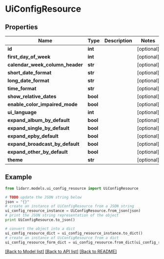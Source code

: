 # UiConfigResource


## Properties
Name | Type | Description | Notes
------------ | ------------- | ------------- | -------------
**id** | **int** |  | [optional] 
**first_day_of_week** | **int** |  | [optional] 
**calendar_week_column_header** | **str** |  | [optional] 
**short_date_format** | **str** |  | [optional] 
**long_date_format** | **str** |  | [optional] 
**time_format** | **str** |  | [optional] 
**show_relative_dates** | **bool** |  | [optional] 
**enable_color_impaired_mode** | **bool** |  | [optional] 
**ui_language** | **int** |  | [optional] 
**expand_album_by_default** | **bool** |  | [optional] 
**expand_single_by_default** | **bool** |  | [optional] 
**expand_epby_default** | **bool** |  | [optional] 
**expand_broadcast_by_default** | **bool** |  | [optional] 
**expand_other_by_default** | **bool** |  | [optional] 
**theme** | **str** |  | [optional] 

## Example

```python
from lidarr.models.ui_config_resource import UiConfigResource

# TODO update the JSON string below
json = "{}"
# create an instance of UiConfigResource from a JSON string
ui_config_resource_instance = UiConfigResource.from_json(json)
# print the JSON string representation of the object
print UiConfigResource.to_json()

# convert the object into a dict
ui_config_resource_dict = ui_config_resource_instance.to_dict()
# create an instance of UiConfigResource from a dict
ui_config_resource_form_dict = ui_config_resource.from_dict(ui_config_resource_dict)
```
[[Back to Model list]](../README.md#documentation-for-models) [[Back to API list]](../README.md#documentation-for-api-endpoints) [[Back to README]](../README.md)


